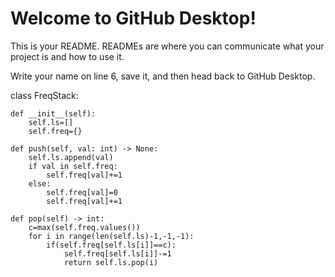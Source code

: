 # Welcome to GitHub Desktop!

This is your README. READMEs are where you can communicate what your project is and how to use it.

Write your name on line 6, save it, and then head back to GitHub Desktop.

class FreqStack:

    def __init__(self):
        self.ls=[]
        self.freq={}

    def push(self, val: int) -> None:
        self.ls.append(val)
        if val in self.freq:
            self.freq[val]+=1
        else:
            self.freq[val]=0
            self.freq[val]+=1
             
    def pop(self) -> int:
        c=max(self.freq.values())
        for i in range(len(self.ls)-1,-1,-1):
            if(self.freq[self.ls[i]]==c):
                self.freq[self.ls[i]]-=1
                return self.ls.pop(i)
                
        